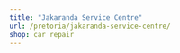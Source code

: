 ```yaml
---
title: "Jakaranda Service Centre"
url: /pretoria/jakaranda-service-centre/
shop: car repair
---
```


